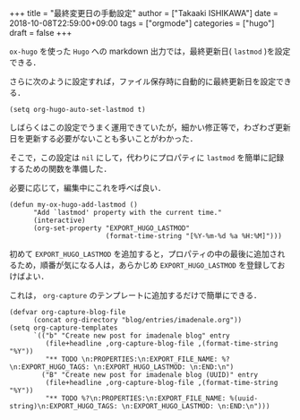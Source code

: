 +++
title = "最終変更日の手動設定"
author = ["Takaaki ISHIKAWA"]
date = 2018-10-08T22:59:00+09:00
tags = ["orgmode"]
categories = ["hugo"]
draft = false
+++

`ox-hugo` を使った `Hugo` への markdown 出力では，最終更新日( `lastmod` )を設定できる．

さらに次のように設定すれば，ファイル保存時に自動的に最終更新日を設定できる．

```emacs-lisp
(setq org-hugo-auto-set-lastmod t)
```

しばらくはこの設定でうまく運用できていたが，細かい修正等で，わざわざ更新日を更新する必要がないことも多いことがわかった．

そこで，この設定は `nil` にして，代わりにプロパティに `lastmod` を簡単に記録するための関数を準備した．

必要に応じて，編集中にこれを呼べば良い．

```emacs-lisp
(defun my-ox-hugo-add-lastmod ()
      "Add `lastmod' property with the current time."
      (interactive)
      (org-set-property "EXPORT_HUGO_LASTMOD"
                        (format-time-string "[%Y-%m-%d %a %H:%M]")))
```

初めて `EXPORT_HUGO_LASTMOD` を追加すると，プロパティの中の最後に追加されるため，順番が気になる人は，あらかじめ `EXPORT_HUGO_LASTMOD` を登録しておけばよい．

これは， `org-capture` のテンプレートに追加するだけで簡単にできる．

```emacs-lisp
(defvar org-capture-blog-file
      (concat org-directory "blog/entries/imadenale.org"))
(setq org-capture-templates
      `(("b" "Create new post for imadenale blog" entry
         (file+headline ,org-capture-blog-file ,(format-time-string "%Y"))
         "** TODO \n:PROPERTIES:\n:EXPORT_FILE_NAME: %?\n:EXPORT_HUGO_TAGS: \n:EXPORT_HUGO_LASTMOD: \n:END:\n")
        ("B" "Create new post for imadenale blog (UUID)" entry
         (file+headline ,org-capture-blog-file ,(format-time-string "%Y"))
         "** TODO %?\n:PROPERTIES:\n:EXPORT_FILE_NAME: %(uuid-string)\n:EXPORT_HUGO_TAGS: \n:EXPORT_HUGO_LASTMOD: \n:END:\n")))
```
